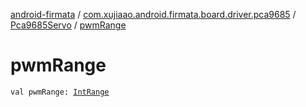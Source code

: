 [android-firmata](../../index.md) / [com.xujiaao.android.firmata.board.driver.pca9685](../index.md) / [Pca9685Servo](index.md) / [pwmRange](./pwm-range.md)

# pwmRange

`val pwmRange: `[`IntRange`](https://kotlinlang.org/api/latest/jvm/stdlib/kotlin.ranges/-int-range/index.html)